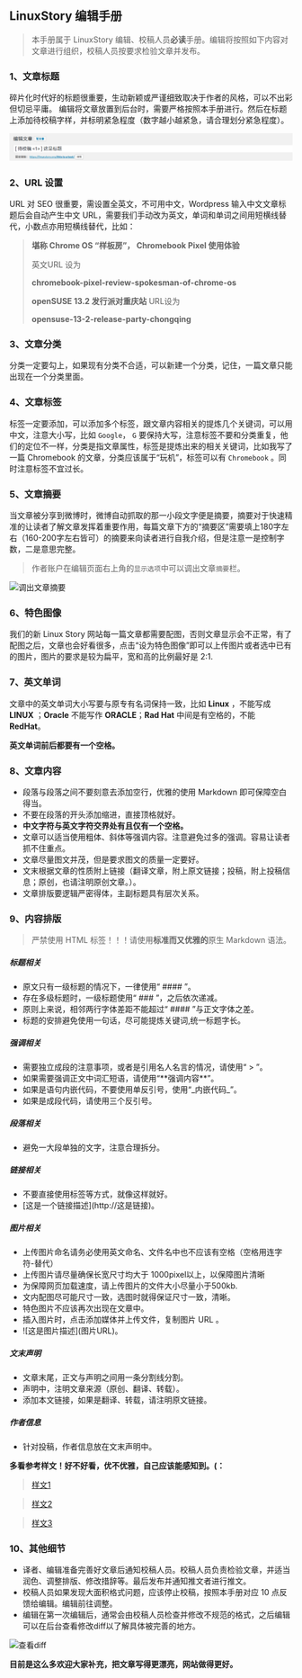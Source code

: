 ## LinuxStory 编辑手册

> 本手册属于 LinuxStory 编辑、校稿人员**必读**手册。编辑将按照如下内容对文章进行组织，校稿人员按要求检验文章并发布。

### 1、文章标题

碎片化时代好的标题很重要，生动新颖或严谨细致取决于作者的风格，可以不出彩但切忌平庸。 编辑将文章放置到后台时，需要严格按照本手册进行。然后在标题上添加待校稿字样，并标明紧急程度（数字越小越紧急，请合理划分紧急程度）。

![标题示例](Pictures/title.png)

### 2、URL 设置

URL 对 SEO 很重要，需设置全英文，不可用中文，Wordpress 输入中文文章标题后会自动产生中文 URL，需要我们手动改为英文，单词和单词之间用短横线替代，小数点亦用短横线替代，比如：

> **堪称 Chrome OS “样板房”， Chromebook Pixel 使用体验**
>
> 英文URL 设为
>
> **chromebook-pixel-review-spokesman-of-chrome-os**
>
> **openSUSE 13.2 发行派对重庆站** URL设为
>
> **opensuse-13-2-release-party-chongqing**

### 3、文章分类

分类一定要勾上，如果现有分类不合适，可以新建一个分类，记住，一篇文章只能出现在一个分类里面。

### 4、文章标签

标签一定要添加，可以添加多个标签，跟文章内容相关的提炼几个关键词，可以用中文，注意大小写，比如 `Google`， `G` 要保持大写，注意标签不要和分类重复，他们的定位不一样，分类是指文章属性，标签是提炼出来的相关关键词，比如我写了一篇 Chromebook 的文章，分类应该属于“玩机”，标签可以有 `Chromebook` 。同时注意标签不宜过长。

### 5、文章摘要

当文章被分享到微博时，微博自动抓取的那一小段文字便是摘要，摘要对于快速精准的让读者了解文章发挥着重要作用，每篇文章下方的“摘要区”需要填上180字左右（160-200字左右皆可）的摘要来向读者进行自我介绍，但是注意一是控制字数，二是意思完整。
> 作者账户在编辑页面右上角的`显示选项`中可以调出文章`摘要`栏。

![调出文章摘要](http://www.linuxstory.org/wp-content/uploads/2015/03/setting_abstract.jpg)

### 6、特色图像

我们的新 Linux Story 网站每一篇文章都需要配图，否则文章显示会不正常，有了配图之后，文章也会好看很多，点击“设为特色图像”即可以上传图片或者选中已有的图片，图片的要求是较为扁平，宽和高的比例最好是 2:1.

### 7、英文单词

文章中的英文单词大小写要与原专有名词保持一致，比如 **Linux** ，不能写成 **LINUX** ；**Oracle** 不能写作 **ORACLE**；**Rad Hat** 中间是有空格的，不能 **RedHat**。

**英文单词前后都要有一个空格。**

### 8、文章内容

- 段落与段落之间不要刻意去添加空行，优雅的使用 Markdown 即可保障空白得当。
- 不要在段落的开头添加缩进，直接顶格就好。
- **中文字符与英文字符交界处有且仅有一个空格。**
- 文章可以适当使用粗体、斜体等强调内容。注意避免过多的强调。容易让读者抓不住重点。
- 文章尽量图文并茂，但是要求图文的质量一定要好。
- 文末根据文章的性质附上链接（翻译文章，附上原文链接；投稿，附上投稿信息；原创，也请注明原创文章。）。
- 文章排版要逻辑严密得体，主副标题具有层次关系。

### 9、内容排版

> 严禁使用 HTML 标签！！！请使用**标准而又优雅的**原生 Markdown 语法。

##### 标题相关

- 原文只有一级标题的情况下，一律使用“ #### ”。
- 存在多级标题时，一级标题使用“ ### ”，之后依次递减。
- 原则上来说，相邻两行字体差距不能超过“ #### ”与正文字体之差。
- 标题的安排避免使用一句话，尽可能提炼关键词,统一标题字长。

##### 强调相关

- 需要独立成段的注意事项，或者是引用名人名言的情况，请使用“ > ”。
- 如果需要强调正文中词汇短语，请使用“\*\*强调内容\*\*”。
- 如果是语句内嵌代码，不要使用单反引号，使用“\_内嵌代码\_”。
- 如果是成段代码，请使用三个反引号。

##### 段落相关

- 避免一大段单独的文字，注意合理拆分。

##### 链接相关

- 不要直接使用标签等方式，就像这样就好。
- \[这是一个链接描述](http://这是链接)。

##### 图片相关

- 上传图片命名请务必使用英文命名、文件名中也不应该有空格（空格用连字符-替代）
- 上传图片请尽量确保长宽尺寸均大于 1000pixel以上，以保障图片清晰
- 为保障网页加载速度，请上传图片的文件大小尽量小于500kb.
- 文内配图尽可能尺寸一致，选图时就得保证尺寸一致，清晰。
- 特色图片不应该再次出现在文章中。
- 插入图片时，点击添加媒体并上传文件，复制图片 URL 。
- \!\[这是图片描述](图片URL)。

##### 文末声明

- 文章末尾，正文与声明之间用一条分割线分割。
- 声明中，注明文章来源（原创、翻译、转载）。
- 添加本文链接，如果是翻译、转载，请注明原文链接。

##### 作者信息

- 针对投稿，作者信息放在文末声明中。

**多看参考样文！好不好看，优不优雅，自己应该能感知到。(：**

> [样文1](https://linuxstory.org/7-best-linux-distro-for-laptop/)

> [样文2](https://linuxstory.org/the-best-linux-distros-of-2016)

> [样文3](https://linuxstory.org/deploy-lets-encrypt-ssl-certificate-with-certbot/)

### 10、其他细节

- 译者、编辑准备完善好文章后通知校稿人员。校稿人员负责检验文章，并适当润色、调整排版、修改措辞等。最后发布并通知推文者进行推文。
- 校稿人员如果发现大面积格式问题，应该停止校稿，按照本手册对应 10 点反馈给编辑。编辑前往调整。
- 编辑在第一次编辑后，通常会由校稿人员检查并修改不规范的格式，之后编辑可以在后台查看修改diff以了解具体被完善的地方。

![查看diff](http://www.linuxstory.org/wp-content/uploads/2015/03/newbie_should_see_diff.jpg)

**目前是这么多欢迎大家补充，把文章写得更漂亮，网站做得更好。**
